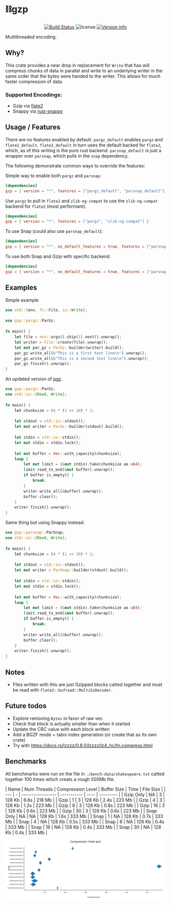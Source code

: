 # ⛓️gzp

<p align="center">
  <a href="https://github.com/sstadick/gzp/actions?query=workflow%3Aci"><img src="https://github.com/sstadick/gzp/workflows/ci/badge.svg" alt="Build Status"></a>
  <img src="https://img.shields.io/crates/l/gzp.svg" alt="license">
  <a href="https://crates.io/crates/gzp"><img src="https://img.shields.io/crates/v/gzp.svg?colorB=319e8c" alt="Version info"></a><br>
</p>

Multithreaded encoding.

## Why?

This crate provides a near drop in replacement for `Write` that has will compress chunks of data in parallel and write
to an underlying writer in the same order that the bytes were handed to the writer. This allows for much faster
compression of data.

### Supported Encodings:

- Gzip via [flate2](https://docs.rs/flate2/)
- Snappy via [rust-snappy](https://docs.rs/snap)

## Usage / Features

There are no features enabled by default. `pargz_default` enables `pargz` and `flate2_default`. `flate2_default` in turn
uses the default backed for `flate2`, which, as of this writing is the pure rust backend. `parsnap_default` is just a
wrapper over `parsnap`, which pulls in the `snap` dependency.

The following demonstrate common ways to override the features:

Simple way to enable both `pargz` and `parsnap`:

```toml
[dependencies]
gzp = { version = "*", features = ["pargz_default", "parsnap_default"] }
```

Use `pargz` to pull in `flate2` and `zlib-ng-compat` to use the `zlib-ng-compat` backend for `flate2` (most performant).

```toml
[dependencies]
gzp = { version = "*", features = ["pargz", "zlib-ng-compat"] }
```

To use Snap (could also use `parsnap_default`):

```toml
[dependencies]
gzp = { version = "*", no_default_features = true, features = ["parsnap"] }
```

To use both Snap and Gzip with specific backend:

```toml
[dependencies]
gzp = { version = "*", no_default_features = true, features = ["parsnap_default", "pargz", "zlib-ng-compat"] }
```

## Examples

Simple example

```rust
use std::{env, fs::File, io::Write};

use gzp::pargz::ParGz;

fn main() {
    let file = env::args().skip(1).next().unwrap();
    let writer = File::create(file).unwrap();
    let mut par_gz = ParGz::builder(writer).build();
    par_gz.write_all(b"This is a first test line\n").unwrap();
    par_gz.write_all(b"This is a second test line\n").unwrap();
    par_gz.finish().unwrap();
}
```

An updated version of [pgz](https://github.com/vorner/pgz).

```rust
use gzp::pargz::ParGz;
use std::io::{Read, Write};

fn main() {
    let chunksize = 64 * (1 << 10) * 2;

    let stdout = std::io::stdout();
    let mut writer = ParGz::builder(stdout).build();

    let stdin = std::io::stdin();
    let mut stdin = stdin.lock();

    let mut buffer = Vec::with_capacity(chunksize);
    loop {
        let mut limit = (&mut stdin).take(chunksize as u64);
        limit.read_to_end(&mut buffer).unwrap();
        if buffer.is_empty() {
            break;
        }
        writer.write_all(&buffer).unwrap();
        buffer.clear();
    }
    writer.finish().unwrap();
}
```

Same thing but using Snappy instead.

```rust
use gzp::parsnap::ParSnap;
use std::io::{Read, Write};

fn main() {
    let chunksize = 64 * (1 << 10) * 2;

    let stdout = std::io::stdout();
    let mut writer = ParSnap::builder(stdout).build();

    let stdin = std::io::stdin();
    let mut stdin = stdin.lock();

    let mut buffer = Vec::with_capacity(chunksize);
    loop {
        let mut limit = (&mut stdin).take(chunksize as u64);
        limit.read_to_end(&mut buffer).unwrap();
        if buffer.is_empty() {
            break;
        }
        writer.write_all(&buffer).unwrap();
        buffer.clear();
    }
    writer.finish().unwrap();
}
```

## Notes

- Files written with this are just Gzipped blocks catted together and must be read
  with `flate2::bufread::MultiGzDecoder`.

## Future todos

- Explore removing `Bytes` in favor of raw vec
- Check that block is actually smaller than when it started
- Update the CRC value with each block written
- Add a BGZF mode + tabix index generation (or create that as its own crate)
- Try with https://docs.rs/lzzzz/0.8.0/lzzzz/lz4_hc/fn.compress.html

## Benchmarks

All benchmarks were run on the file in `./bench-data/shakespeare.txt` catted together 100 times which creats a rough
550Mb file.

| Name | Num Threads | Compression Level | Buffer Size | Time | File Size | | --- | - | ----------------- | -----------
| ---- | --------- | | Gzip Only | NA | 3 | 128 Kb | 6.6s | 218 Mb | | Gzip | 1 | 3 | 128 Kb | 2.4s | 223 Mb | | Gzip |
4 | 3 | 128 Kb | 1.2s | 223 Mb | | Gzip | 8 | 3 | 128 Kb | 0.8s | 223 Mb | | Gzip | 16 | 3 | 128 Kb | 0.6s | 223 Mb | |
Gzip | 30 | 3 | 128 Kb | 0.6s | 223 Mb | | Snap Only | NA | NA | 128 Kb | 1.6s | 333 Mb | | Snap | 1 | NA | 128 Kb |
0.7s | 333 Mb | | Snap | 4 | NA | 128 Kb | 0.5s | 333 Mb | | Snap | 8 | NA | 128 Kb | 0.4s | 333 Mb | | Snap | 16 | NA |
128 Kb | 0.4s | 333 Mb | | Snap | 30 | NA | 128 Kb | 0.4s | 333 Mb |

![benchmarks](./violin.svg)
